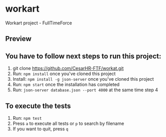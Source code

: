 # workart

Workart project - FullTimeForce

## Preview

## You have to follow next steps to run this project:

1. git clone https://github.com/CesarHR-FTF/workat.git
2. Run: `npm install` once you've cloned this project
3. Install: `npm install -g json-server` once you've cloned this project
4. Run: `npm start` once the installation has completed
5. Run: `json-server database.json --port 4000` at the same time step 4

## To execute the tests

1. Run: `npm test`
2. Press `a` to execute all tests or `p` to search by filename
3. If you want to quit, press `q`
